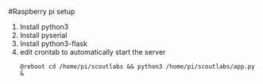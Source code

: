 #Raspberry pi setup
1. Install python3
2. Install pyserial
3. Install python3-flask
4. edit crontab to automatically start the server
   ```
   @reboot cd /home/pi/scoutlabs && python3 /home/pi/scoutlabs/app.py &
   ```
#
